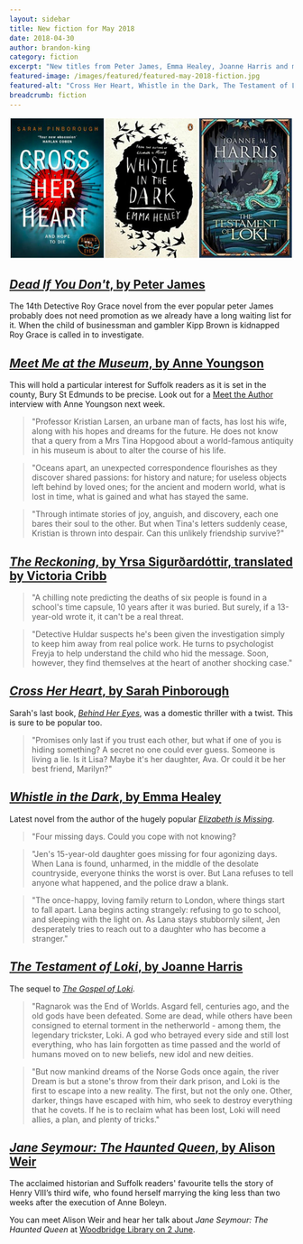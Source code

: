 ```yaml
---
layout: sidebar
title: New fiction for May 2018
date: 2018-04-30
author: brandon-king
category: fiction
excerpt: "New titles from Peter James, Emma Healey, Joanne Harris and more."
featured-image: /images/featured/featured-may-2018-fiction.jpg
featured-alt: "Cross Her Heart, Whistle in the Dark, The Testament of Loki"
breadcrumb: fiction
---
```


![Cross Her Heart, Whistle in the Dark, The Testament of Loki](/images/featured/featured-may-2018-fiction.jpg)

## [<cite>Dead If You Don't</cite>, by Peter James](https://suffolk.spydus.co.uk/cgi-bin/spydus.exe/ENQ/OPAC/BIBENQ?BRN=2363977)

The 14th Detective Roy Grace novel from the ever popular peter James probably does not need promotion as we already have a long waiting list for it. When the child of businessman and gambler Kipp Brown is kidnapped Roy Grace is called in to investigate.

## [<cite>Meet Me at the Museum</cite>, by Anne Youngson](https://suffolk.spydus.co.uk/cgi-bin/spydus.exe/ENQ/OPAC/BIBENQ?BRN=2366356)

This will hold a particular interest for Suffolk readers as it is set in the county, Bury St Edmunds to be precise. Look out for a [Meet the Author](/new-suggestions/meet-the-author/) interview with Anne Youngson next week.

> "Professor Kristian Larsen, an urbane man of facts, has lost his wife, along with his hopes and dreams for the future. He does not know that a query from a Mrs Tina Hopgood about a world-famous antiquity in his museum is about to alter the course of his life.

> "Oceans apart, an unexpected correspondence flourishes as they discover shared passions: for history and nature; for useless objects left behind by loved ones; for the ancient and modern world, what is lost in time, what is gained and what has stayed the same.

> "Through intimate stories of joy, anguish, and discovery, each one bares their soul to the other. But when Tina's letters suddenly cease, Kristian is thrown into despair. Can this unlikely friendship survive?"

## [<cite>The Reckoning</cite>, by Yrsa Sigurðardóttir, translated by Victoria Cribb](https://suffolk.spydus.co.uk/cgi-bin/spydus.exe/ENQ/OPAC/BIBENQ?BRN=2360458)

> "A chilling note predicting the deaths of six people is found in a school's time capsule, 10 years after it was buried. But surely, if a 13-year-old wrote it, it can't be a real threat.

> "Detective Huldar suspects he's been given the investigation simply to keep him away from real police work. He turns to psychologist Freyja to help understand the child who hid the message. Soon, however, they find themselves at the heart of another shocking case."

## [<cite>Cross Her Heart</cite>, by Sarah Pinborough](https://suffolk.spydus.co.uk/cgi-bin/spydus.exe/ENQ/OPAC/BIBENQ?BRN=2363647)

Sarah's last book, [<cite>Behind Her Eyes</cite>](https://suffolk.spydus.co.uk/cgi-bin/spydus.exe/ENQ/OPAC/BIBENQ?BRN=2186684), was a domestic thriller with a twist. This is sure to be popular too.

> "Promises only last if you trust each other, but what if one of you is hiding something? A secret no one could ever guess. Someone is living a lie. Is it Lisa? Maybe it's her daughter, Ava. Or could it be her best friend, Marilyn?"

## [<cite>Whistle in the Dark</cite>, by Emma Healey](https://suffolk.spydus.co.uk/cgi-bin/spydus.exe/ENQ/OPAC/BIBENQ?BRN=2382557)

Latest novel from the author of the hugely popular [<cite>Elizabeth is Missing</cite>](https://suffolk.spydus.co.uk/cgi-bin/spydus.exe/ENQ/OPAC/BIBENQ?BRN=1679694).

> "Four missing days. Could you cope with not knowing?

> "Jen's 15-year-old daughter goes missing for four agonizing days. When Lana is found, unharmed, in the middle of the desolate countryside, everyone thinks the worst is over. But Lana refuses to tell anyone what happened, and the police draw a blank.

> "The once-happy, loving family return to London, where things start to fall apart. Lana begins acting strangely: refusing to go to school, and sleeping with the light on. As Lana stays stubbornly silent, Jen desperately tries to reach out to a daughter who has become a stranger."

## [<cite>The Testament of Loki</cite>, by Joanne Harris](https://suffolk.spydus.co.uk/cgi-bin/spydus.exe/ENQ/OPAC/BIBENQ?BRN=2374943)

The sequel to [<cite>The Gospel of Loki</cite>](https://suffolk.spydus.co.uk/cgi-bin/spydus.exe/ENQ/OPAC/BIBENQ?BRN=1774705).

> "Ragnarok was the End of Worlds. Asgard fell, centuries ago, and the old gods have been defeated. Some are dead, while others have been consigned to eternal torment in the netherworld - among them, the legendary trickster, Loki. A god who betrayed every side and still lost everything, who has lain forgotten as time passed and the world of humans moved on to new beliefs, new idol and new deities.

> "But now mankind dreams of the Norse Gods once again, the river Dream is but a stone's throw from their dark prison, and Loki is the first to escape into a new reality. The first, but not the only one. Other, darker, things have escaped with him, who seek to destroy everything that he covets. If he is to reclaim what has been lost, Loki will need allies, a plan, and plenty of tricks."

## [<cite>Jane Seymour: The Haunted Queen</cite>, by Alison Weir](https://suffolk.spydus.co.uk/cgi-bin/spydus.exe/ENQ/OPAC/BIBENQ?BRN=2361867)

The acclaimed historian and Suffolk readers' favourite tells the story of Henry VIII’s third wife, who found herself marrying the king less than two weeks after the execution of Anne Boleyn.

You can meet Alison Weir and hear her talk about <cite>Jane Seymour: The Haunted Queen</cite> at [Woodbridge Library on 2 June](/events/woodbridge-2018-06-02-alison-weir/).

